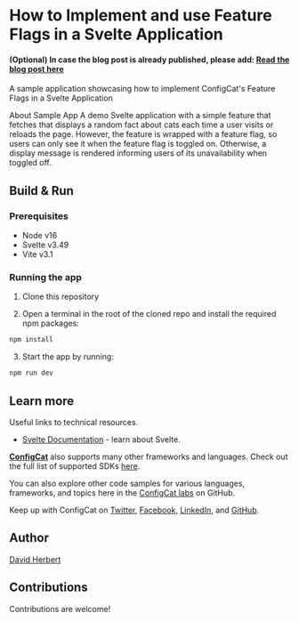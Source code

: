

# How to Implement and use Feature Flags in a Svelte Application

#### (Optional) In case the blog post is already published, please add: [Read the blog post here](https://configcat.com/blog/)

A sample application showcasing how to implement ConfigCat's Feature Flags in a Svelte Application


About Sample App
A demo Svelte application with a simple feature that fetches that displays a random fact about cats each time a user visits or reloads the page. However, the feature is wrapped with a feature flag, so users can only see it when the feature flag is toggled on. Otherwise, a display message is rendered informing users of its unavailability when toggled off.

## Build & Run

### Prerequisites

- Node v16
- Svelte v3.49
- Vite v3.1

### Running the app

1. Clone this repository

2. Open a terminal in the root of the cloned repo and install the required npm packages:

```sh
npm install
```

3. Start the app by running:

```sh
npm run dev
```

## Learn more

Useful links to technical resources.

- [Svelte Documentation](https://svelte.dev/) - learn about Svelte.

[**ConfigCat**](https://configcat.com) also supports many other frameworks and languages. Check out the full list of supported SDKs [here](https://configcat.com/docs/sdk-reference/overview/).

You can also explore other code samples for various languages, frameworks, and topics here in the [ConfigCat labs](https://github.com/configcat-labs) on GitHub.

Keep up with ConfigCat on [Twitter](https://twitter.com/configcat), [Facebook](https://www.facebook.com/configcat), [LinkedIn](https://www.linkedin.com/company/configcat/), and [GitHub](https://github.com/configcat).

## Author
[David Herbert](https://github.com/DaveyHert)

## Contributions
Contributions are welcome!
